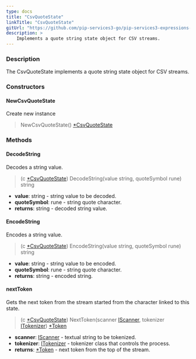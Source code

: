 ```yaml
---
type: docs
title: "CsvQuoteState"
linkTitle: "CsvQuoteState"
gitUrl: "https://github.com/pip-services3-go/pip-services3-expressions-go"
description: > 
    Implements a quote string state object for CSV streams.
---
```


### Description

The CsvQuoteState implements a quote string state object for CSV streams.

### Constructors

#### NewCsvQuoteState
Create new instance

> NewCsvQuoteState() [*CsvQuoteState]()

### Methods

#### DecodeString
Decodes a string value.

> (c [*CsvQuoteState]()) DecodeString(value string, quoteSymbol rune) string

- **value**: string - string value to be decoded.
- **quoteSymbol**: rune - string quote character.
- **returns**: string - decoded string value.


#### EncodeString
Encodes a string value.

> (c [*CsvQuoteState]()) EncodeString(value string, quoteSymbol rune) string

- **value**: string - string value to be encoded.
- **quoteSymbol**: rune - string quote character.
- **returns**: string - encoded string.


#### nextToken
Gets the next token from the stream started from the character linked to this state.

> (c [*CsvQuoteState]()) NextToken(scanner [IScanner](../../io/iscanner), tokenizer [ITokenizer](../../tokenizers/itokenizer)) [*Token](../../tokenizers/token)

- **scanner**: [IScanner](../../io/iscanner) - textual string to be tokenized.
- **tokenizer**: [ITokenizer](../../tokenizers/itokenizer) - tokenizer class that controls the process.
- **returns**: [*Token](../../tokenizers/token) - next token from the top of the stream.

